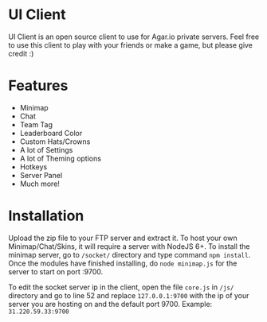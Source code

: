 # UI Client
UI Client is an open source client to use for Agar.io private servers. Feel free to use this client to play with your friends or make a game, but please give credit :)

# Features
  - Minimap
  - Chat
  - Team Tag
  - Leaderboard Color
  - Custom Hats/Crowns
  - A lot of Settings
  - A lot of Theming options
  - Hotkeys
  - Server Panel
  - Much more!
  
# Installation
Upload the zip file to your FTP server and extract it. To host your own Minimap/Chat/Skins, it will require a server with NodeJS 6+. To install the minimap server, go to ``/socket/`` directory and type command ``npm install``. Once the modules have finished installing, do ``node minimap.js`` for the server to start on port :9700.

To edit the socket server ip in the client, open the file ``core.js`` in ``/js/`` directory and go to line 52 and replace ``127.0.0.1:9700`` with the ip of your server you are hosting on and the default port 9700. Example: ``31.220.59.33:9700``
